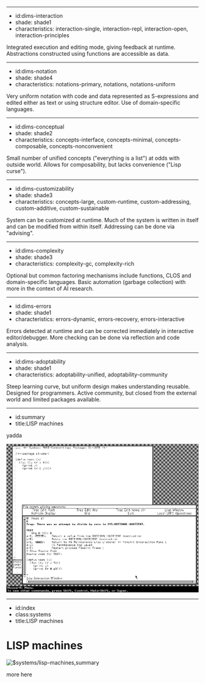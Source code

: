 ----------------------------------------------------------------------------------------------------
- id:dims-interaction
- shade: shade1
- characteristics: interaction-single, interaction-repl, interaction-open, interaction-principles

Integrated execution and editing mode, giving feedback at runtime. 
Abstractions constructed using functions are accessible as data.

----------------------------------------------------------------------------------------------------
- id:dims-notation
- shade: shade4
- characteristics: notations-primary, notations, notations-uniform

Very uniform notation with code and data represented as S-expressions 
and edited either as text or using structure editor. Use of domain-specific languages.

----------------------------------------------------------------------------------------------------
- id:dims-conceptual
- shade: shade2
- characteristics: concepts-interface, concepts-minimal, concepts-composable, concepts-nonconvenient

Small number of unified concepts ("everything is a list") at odds with outside world.
Allows for composability, but lacks convenience ("Lisp curse").

----------------------------------------------------------------------------------------------------
- id:dims-customizability
- shade: shade3
- characteristics: concepts-large, custom-runtime, custom-addressing, custom-additive, custom-sustainable

System can be customized at runtime. Much of the system is written in itself and can be
modified from within itself. Addressing can be done via "advising".

----------------------------------------------------------------------------------------------------
- id:dims-complexity
- shade: shade3
- characteristics: complexity-gc, complexity-rich

Optional but common factoring mechanisms include functions, CLOS and domain-specific languages.
Basic automation (garbage collection) with more in the context of AI research.

----------------------------------------------------------------------------------------------------
- id:dims-errors
- shade: shade1
- characteristics: errors-dynamic, errors-recovery, errors-interactive

Errors detected at runtime and can be corrected immediately in interactive editor/debugger.
More checking can be done via reflection and code analysis.

----------------------------------------------------------------------------------------------------
- id:dims-adoptability
- shade: shade1
- characteristics: adoptability-unified, adoptability-community

Steep learning curve, but uniform design makes understanding reusable. Designed for programmers.
Active community, but closed from the external world and limited packages available.

----------------------------------------------------------------------------------------------------
- id:summary
- title:LISP machines

yadda

![](img/lisp-genera.gif)


----------------------------------------------------------------------------------------------------
- id:index
- class:systems
- title:LISP machines

# LISP machines

![$systems/lisp-machines,summary](#left=index)

more here

